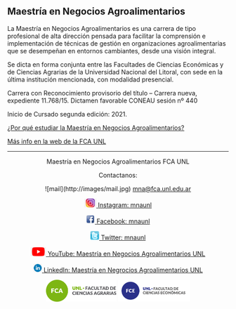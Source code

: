 ## Maestría en Negocios Agroalimentarios

La Maestría en Negocios Agroalimentarios es una carrera de tipo profesional de alta dirección pensada para facilitar la comprensión e implementación de técnicas de gestión en organizaciones agroalimentarias que se desempeñan en entornos cambiantes, desde una visión integral.

Se dicta en forma conjunta entre las Facultades de Ciencias Económicas y de Ciencias Agrarias de la Universidad Nacional del Litoral, con sede en la última institución mencionada, con modalidad presencial.

Carrera con Reconocimiento provisorio del título – Carrera nueva, expediente 11.768/15. Dictamen favorable CONEAU sesión nº 440

Inicio de Cursado segunda edición: 2021.

[¿Por qué estudiar la Maestría en Negocios Agroalimentarios?](por-que-estudiar.html) 

[Más info en la web de la FCA UNL](https://www.fca.unl.edu.ar/posgrado/negocios-agroalimentarios/) 

<hr />
<p style="text-align: center;">
Maestría en Negocios Agroalimentarios FCA UNL
  <a href="https://www.fca.unl.edu.ar/posgrado/negocios-agroalimentarios/">
  </a>
  
<p style="text-align: center;">
  Contactanos:
  
<p style="text-align: center;">
![mail](http://images/mail.jpg)
  
  <a href="mna@fca.unl.edu.ar/">
mna@fca.unl.edu.ar
<p style="text-align: center;">
  <img src="./images/insta.jpg", style="height:20px;"/>
  <a href="https://www.instagram.com/mnaunl/">
Instagram: mnaunl
<p style="text-align: center;">
    <img src="./images/face.jpg", style="height:20px;"/>
  <a href="https://www.facebook.com/mnaunl">
Facebook: mnaunl
<p style="text-align: center;">
  <img src="./images/twitter.png", style="height:20px;"/>
  <a href="https://twitter.com/mnaunl">
Twitter: mnaunl
<p style="text-align: center;">
  <img src="./images/youtube.png", style="height:20px;"/>
  <a href="https://www.youtube.com/channel/UCy17q1DK9C9AJV9dGXQV7jw">
YouTube: Maestría en Negocios Agroalimentarios UNL
<p style="text-align: center;">
<img src="./images/linked.jpg", style="height:20px;"/>
  <a href="https://www.linkedin.com/company/maestr%C3%ADa-en-negrocios-agroalimentarios-unl">
LinkedIn: Maestría en Negrocios Agroalimentarios UNL

  </a>
  <p style="text-align: center;">
  <img src="./images/logofca.png", style="height:50px;"/>   
  <img src="./images/logofce.png", style="height:50px;"/>


